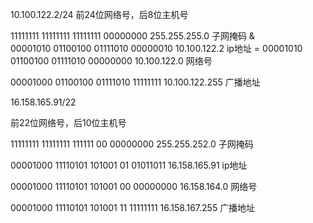 10.100.122.2/24
前24位网络号，后8位主机号 

11111111 11111111 11111111 00000000  255.255.255.0  子网掩码
													   &	
00001010 01100100 01111010 00000010  10.100.122.2   ip地址
                                                       = 
00001010 01100100 01111010 00000000  10.100.122.0    网络号

00001000 01100100 01111010 11111111  10.100.122.255    广播地址





16.158.165.91/22

前22位网络号，后10位主机号 

11111111 11111111 111111 00 00000000  255.255.252.0  子网掩码

00001000 11110101 101001 01 01011011  16.158.165.91   ip地址

00001000 11110101 101001 00 00000000  16.158.164.0    网络号

00001000 11110101 101001 11 11111111  16.158.167.255    广播地址

